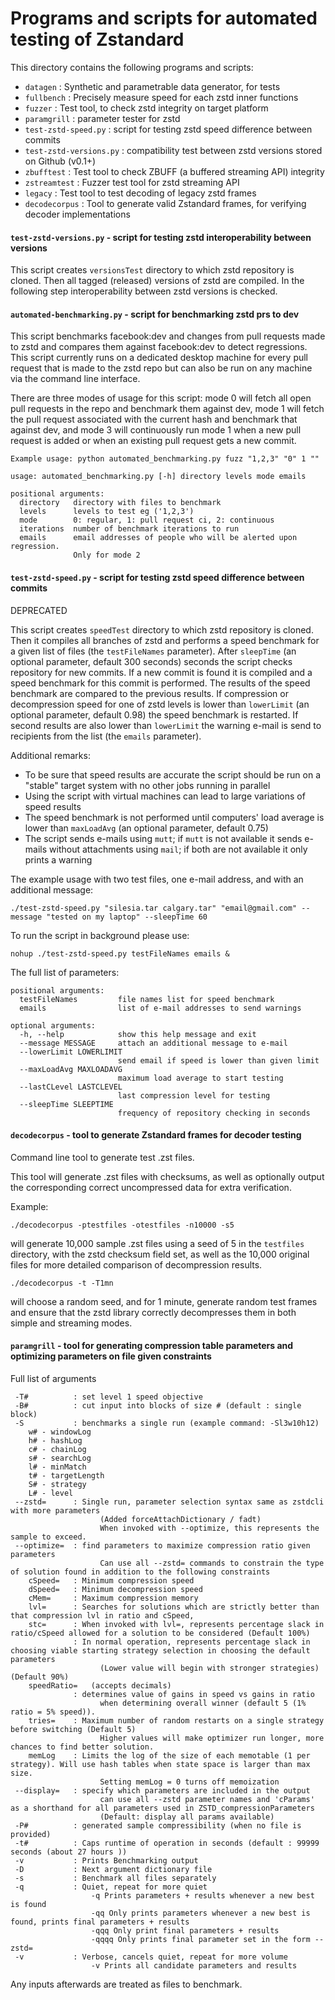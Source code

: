 Programs and scripts for automated testing of Zstandard
=======================================================

This directory contains the following programs and scripts:
- `datagen` : Synthetic and parametrable data generator, for tests
- `fullbench`  : Precisely measure speed for each zstd inner functions
- `fuzzer`  : Test tool, to check zstd integrity on target platform
- `paramgrill` : parameter tester for zstd
- `test-zstd-speed.py` : script for testing zstd speed difference between commits
- `test-zstd-versions.py` : compatibility test between zstd versions stored on Github (v0.1+)
- `zbufftest`  : Test tool to check ZBUFF (a buffered streaming API) integrity
- `zstreamtest` : Fuzzer test tool for zstd streaming API
- `legacy` : Test tool to test decoding of legacy zstd frames
- `decodecorpus` : Tool to generate valid Zstandard frames, for verifying decoder implementations


#### `test-zstd-versions.py` - script for testing zstd interoperability between versions

This script creates `versionsTest` directory to which zstd repository is cloned.
Then all tagged (released) versions of zstd are compiled.
In the following step interoperability between zstd versions is checked.

#### `automated-benchmarking.py` - script for benchmarking zstd prs to dev

This script benchmarks facebook:dev and changes from pull requests made to zstd and compares
them against facebook:dev to detect regressions. This script currently runs on a dedicated
desktop machine for every pull request that is made to the zstd repo but can also
be run on any machine via the command line interface.

There are three modes of usage for this script: mode 0 will fetch all open pull requests
in the repo and benchmark them against dev, mode 1 will fetch the pull request
associated with the current hash and benchmark that against dev, and mode 3 will
continuously run mode 1 when a new pull request is added or when an existing pull
request gets a new commit.

```
Example usage: python automated_benchmarking.py fuzz "1,2,3" "0" 1 ""
```

```
usage: automated_benchmarking.py [-h] directory levels mode emails

positional arguments:
  directory   directory with files to benchmark
  levels      levels to test eg ('1,2,3')
  mode        0: regular, 1: pull request ci, 2: continuous
  iterations  number of benchmark iterations to run
  emails      email addresses of people who will be alerted upon regression.
              Only for mode 2
```

#### `test-zstd-speed.py` - script for testing zstd speed difference between commits

DEPRECATED

This script creates `speedTest` directory to which zstd repository is cloned.
Then it compiles all branches of zstd and performs a speed benchmark for a given list of files (the `testFileNames` parameter).
After `sleepTime` (an optional parameter, default 300 seconds) seconds the script checks repository for new commits.
If a new commit is found it is compiled and a speed benchmark for this commit is performed.
The results of the speed benchmark are compared to the previous results.
If compression or decompression speed for one of zstd levels is lower than `lowerLimit` (an optional parameter, default 0.98) the speed benchmark is restarted.
If second results are also lower than `lowerLimit` the warning e-mail is send to recipients from the list (the `emails` parameter).

Additional remarks:
- To be sure that speed results are accurate the script should be run on a "stable" target system with no other jobs running in parallel
- Using the script with virtual machines can lead to large variations of speed results
- The speed benchmark is not performed until computers' load average is lower than `maxLoadAvg` (an optional parameter, default 0.75)
- The script sends e-mails using `mutt`; if `mutt` is not available it sends e-mails without attachments using `mail`; if both are not available it only prints a warning


The example usage with two test files, one e-mail address, and with an additional message:
```
./test-zstd-speed.py "silesia.tar calgary.tar" "email@gmail.com" --message "tested on my laptop" --sleepTime 60
```

To run the script in background please use:
```
nohup ./test-zstd-speed.py testFileNames emails &
```

The full list of parameters:
```
positional arguments:
  testFileNames         file names list for speed benchmark
  emails                list of e-mail addresses to send warnings

optional arguments:
  -h, --help            show this help message and exit
  --message MESSAGE     attach an additional message to e-mail
  --lowerLimit LOWERLIMIT
                        send email if speed is lower than given limit
  --maxLoadAvg MAXLOADAVG
                        maximum load average to start testing
  --lastCLevel LASTCLEVEL
                        last compression level for testing
  --sleepTime SLEEPTIME
                        frequency of repository checking in seconds
```

#### `decodecorpus` - tool to generate Zstandard frames for decoder testing
Command line tool to generate test .zst files.

This tool will generate .zst files with checksums,
as well as optionally output the corresponding correct uncompressed data for
extra verification.

Example:
```
./decodecorpus -ptestfiles -otestfiles -n10000 -s5
```
will generate 10,000 sample .zst files using a seed of 5 in the `testfiles` directory,
with the zstd checksum field set,
as well as the 10,000 original files for more detailed comparison of decompression results.

```
./decodecorpus -t -T1mn
```
will choose a random seed, and for 1 minute,
generate random test frames and ensure that the
zstd library correctly decompresses them in both simple and streaming modes.

#### `paramgrill` - tool for generating compression table parameters and optimizing parameters on file given constraints

Full list of arguments
```
 -T#          : set level 1 speed objective
 -B#          : cut input into blocks of size # (default : single block)
 -S           : benchmarks a single run (example command: -Sl3w10h12)
    w# - windowLog
    h# - hashLog
    c# - chainLog
    s# - searchLog
    l# - minMatch
    t# - targetLength
    S# - strategy
    L# - level
 --zstd=      : Single run, parameter selection syntax same as zstdcli with more parameters
                    (Added forceAttachDictionary / fadt)
                    When invoked with --optimize, this represents the sample to exceed.
 --optimize=  : find parameters to maximize compression ratio given parameters
                    Can use all --zstd= commands to constrain the type of solution found in addition to the following constraints
    cSpeed=   : Minimum compression speed
    dSpeed=   : Minimum decompression speed
    cMem=     : Maximum compression memory
    lvl=      : Searches for solutions which are strictly better than that compression lvl in ratio and cSpeed,
    stc=      : When invoked with lvl=, represents percentage slack in ratio/cSpeed allowed for a solution to be considered (Default 100%)
              : In normal operation, represents percentage slack in choosing viable starting strategy selection in choosing the default parameters
                    (Lower value will begin with stronger strategies) (Default 90%)
    speedRatio=   (accepts decimals)
              : determines value of gains in speed vs gains in ratio
                    when determining overall winner (default 5 (1% ratio = 5% speed)).
    tries=    : Maximum number of random restarts on a single strategy before switching (Default 5)
                    Higher values will make optimizer run longer, more chances to find better solution.
    memLog    : Limits the log of the size of each memotable (1 per strategy). Will use hash tables when state space is larger than max size.
                    Setting memLog = 0 turns off memoization
 --display=   : specify which parameters are included in the output
                    can use all --zstd parameter names and 'cParams' as a shorthand for all parameters used in ZSTD_compressionParameters
                    (Default: display all params available)
 -P#          : generated sample compressibility (when no file is provided)
 -t#          : Caps runtime of operation in seconds (default : 99999 seconds (about 27 hours ))
 -v           : Prints Benchmarking output
 -D           : Next argument dictionary file
 -s           : Benchmark all files separately
 -q           : Quiet, repeat for more quiet
                  -q Prints parameters + results whenever a new best is found
                  -qq Only prints parameters whenever a new best is found, prints final parameters + results
                  -qqq Only print final parameters + results
                  -qqqq Only prints final parameter set in the form --zstd=
 -v           : Verbose, cancels quiet, repeat for more volume
                  -v Prints all candidate parameters and results

```
 Any inputs afterwards are treated as files to benchmark.
